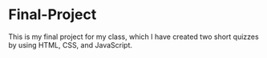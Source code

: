 # Final-Project
This is my final project for my class, which I have created two short quizzes by using HTML, CSS, and JavaScript.
